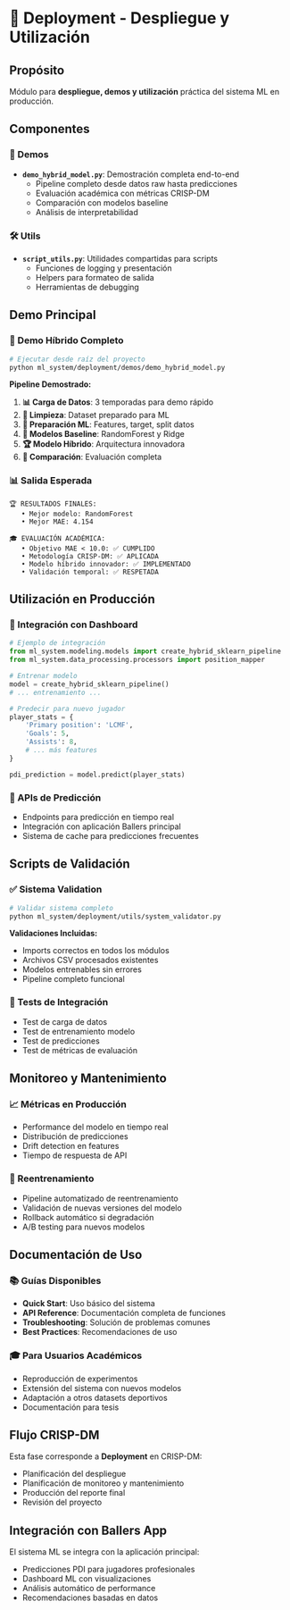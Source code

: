 # 🚀 Deployment - Despliegue y Utilización

## Propósito
Módulo para **despliegue, demos y utilización** práctica del sistema ML en producción.

## Componentes

### 🎯 Demos
- **`demo_hybrid_model.py`**: Demostración completa end-to-end
  - Pipeline completo desde datos raw hasta predicciones
  - Evaluación académica con métricas CRISP-DM
  - Comparación con modelos baseline
  - Análisis de interpretabilidad

### 🛠️ Utils
- **`script_utils.py`**: Utilidades compartidas para scripts
  - Funciones de logging y presentación
  - Helpers para formateo de salida
  - Herramientas de debugging

## Demo Principal

### 🎯 Demo Híbrido Completo
```bash
# Ejecutar desde raíz del proyecto
python ml_system/deployment/demos/demo_hybrid_model.py
```

**Pipeline Demostrado:**
1. **📊 Carga de Datos**: 3 temporadas para demo rápido
2. **🧹 Limpieza**: Dataset preparado para ML
3. **🤖 Preparación ML**: Features, target, split datos
4. **🔬 Modelos Baseline**: RandomForest y Ridge
5. **🏆 Modelo Híbrido**: Arquitectura innovadora
6. **🎯 Comparación**: Evaluación completa

### 📊 Salida Esperada
```
🏆 RESULTADOS FINALES:
   • Mejor modelo: RandomForest
   • Mejor MAE: 4.154

🎓 EVALUACIÓN ACADÉMICA:
   • Objetivo MAE < 10.0: ✅ CUMPLIDO
   • Metodología CRISP-DM: ✅ APLICADA
   • Modelo híbrido innovador: ✅ IMPLEMENTADO
   • Validación temporal: ✅ RESPETADA
```

## Utilización en Producción

### 🔧 Integración con Dashboard
```python
# Ejemplo de integración
from ml_system.modeling.models import create_hybrid_sklearn_pipeline
from ml_system.data_processing.processors import position_mapper

# Entrenar modelo
model = create_hybrid_sklearn_pipeline()
# ... entrenamiento ...

# Predecir para nuevo jugador
player_stats = {
    'Primary position': 'LCMF',
    'Goals': 5,
    'Assists': 8,
    # ... más features
}

pdi_prediction = model.predict(player_stats)
```

### 🎯 APIs de Predicción
- Endpoints para predicción en tiempo real
- Integración con aplicación Ballers principal
- Sistema de cache para predicciones frecuentes

## Scripts de Validación

### ✅ Sistema Validation
```bash
# Validar sistema completo
python ml_system/deployment/utils/system_validator.py
```

**Validaciones Incluidas:**
- Imports correctos en todos los módulos
- Archivos CSV procesados existentes
- Modelos entrenables sin errores
- Pipeline completo funcional

### 🧪 Tests de Integración
- Test de carga de datos
- Test de entrenamiento modelo
- Test de predicciones
- Test de métricas de evaluación

## Monitoreo y Mantenimiento

### 📈 Métricas en Producción
- Performance del modelo en tiempo real
- Distribución de predicciones
- Drift detection en features
- Tiempo de respuesta de API

### 🔄 Reentrenamiento
- Pipeline automatizado de reentrenamiento
- Validación de nuevas versiones del modelo
- Rollback automático si degradación
- A/B testing para nuevos modelos

## Documentación de Uso

### 📚 Guías Disponibles
- **Quick Start**: Uso básico del sistema
- **API Reference**: Documentación completa de funciones
- **Troubleshooting**: Solución de problemas comunes
- **Best Practices**: Recomendaciones de uso

### 🎓 Para Usuarios Académicos
- Reproducción de experimentos
- Extensión del sistema con nuevos modelos
- Adaptación a otros datasets deportivos
- Documentación para tesis

## Flujo CRISP-DM
Esta fase corresponde a **Deployment** en CRISP-DM:
- Planificación del despliegue
- Planificación de monitoreo y mantenimiento
- Producción del reporte final
- Revisión del proyecto

## Integración con Ballers App
El sistema ML se integra con la aplicación principal:
- Predicciones PDI para jugadores profesionales
- Dashboard ML con visualizaciones
- Análisis automático de performance
- Recomendaciones basadas en datos

